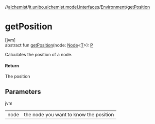 //[alchemist](../../../index.md)/[it.unibo.alchemist.model.interfaces](../index.md)/[Environment](index.md)/[getPosition](get-position.md)

# getPosition

[jvm]\
abstract fun [getPosition](get-position.md)(node: [Node](../-node/index.md)<[T](../-node/index.md)>): [P](../-incarnation/index.md)

Calculates the position of a node.

#### Return

The position

## Parameters

jvm

| | |
|---|---|
| node | the node you want to know the position |
